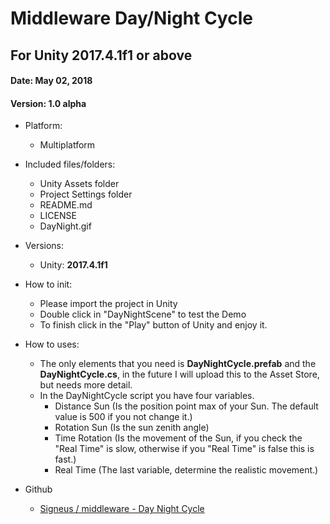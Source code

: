 # Middleware Day/Night Cycle
## For Unity 2017.4.1f1 or above
#### Date: May 02, 2018
#### Version: 1.0 alpha


- Platform:
	- Multiplatform

- Included files/folders:
	- Unity Assets folder
	- Project Settings folder
	- README.md
	- LICENSE
	- DayNight.gif

- Versions:
	- Unity: **2017.4.1f1**

- How to init:
	- Please import the project in Unity
	- Double click in "DayNightScene" to test the Demo
	- To finish click in the "Play" button of Unity and enjoy it.

- How to uses:
	- The only elements that you need is **DayNightCycle.prefab** and the **DayNightCycle.cs**, in the future I will upload this to the Asset Store, but needs more detail.
	- In the DayNightCycle script you have four variables.
		- Distance Sun (Is the position point max of your Sun. The default value is 500 if you not change it.)
		- Rotation Sun (Is the sun zenith angle)
		- Time Rotation (Is the movement of the Sun, if you check the "Real Time" is slow, otherwise if you "Real Time" is false this is fast.)
		- Real Time (The last variable, determine the realistic movement.)
- Github
	- [Signeus / middleware - Day Night Cycle](https://github.com/signeus/middleware-DayNightCycle)